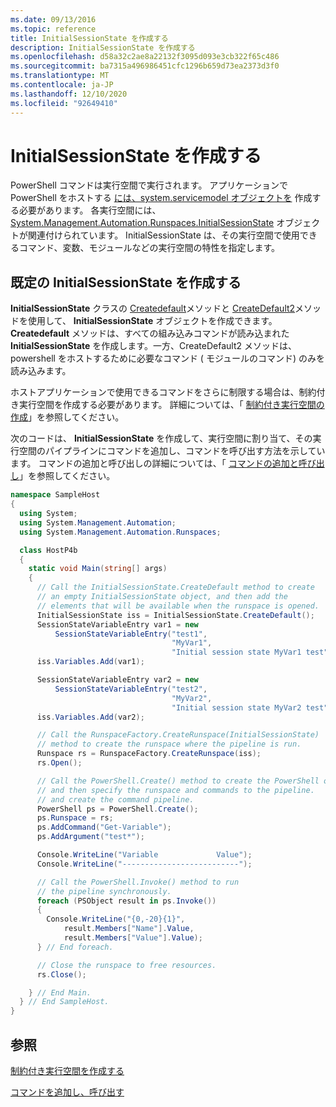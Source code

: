 ```yaml
---
ms.date: 09/13/2016
ms.topic: reference
title: InitialSessionState を作成する
description: InitialSessionState を作成する
ms.openlocfilehash: d58a32c2ae8a22132f3095d093e3cb322f65c486
ms.sourcegitcommit: ba7315a496986451cfc1296b659d73ea2373d3f0
ms.translationtype: MT
ms.contentlocale: ja-JP
ms.lasthandoff: 12/10/2020
ms.locfileid: "92649410"
---
```

# <a name="creating-an-initialsessionstate"></a>InitialSessionState を作成する

PowerShell コマンドは実行空間で実行されます。
アプリケーションで PowerShell をホストする [には、system.servicemodel オブジェクトを](/dotnet/api/System.Management.Automation.Runspaces.Runspace) 作成する必要があります。
各実行空間には、 [System.Management.Automation.Runspaces.InitialSessionState](/dotnet/api/System.Management.Automation.Runspaces.InitialSessionState) オブジェクトが関連付けられています。
InitialSessionState は、その実行空間で使用できるコマンド、変数、モジュールなどの実行空間の特性を指定します。

## <a name="create-a-default-initialsessionstate"></a>既定の InitialSessionState を作成する

**InitialSessionState** クラスの [Createdefault](/dotnet/api/System.Management.Automation.Runspaces.InitialSessionState.CreateDefault)メソッドと [CreateDefault2](/dotnet/api/System.Management.Automation.Runspaces.InitialSessionState.CreateDefault2)メソッドを使用して、 **InitialSessionState** オブジェクトを作成できます。
**Createdefault** メソッドは、すべての組み込みコマンドが読み込まれた **InitialSessionState** を作成します。一方、CreateDefault2 メソッドは、powershell をホストするために必要なコマンド ( モジュールのコマンド) のみを読み込みます。

ホストアプリケーションで使用できるコマンドをさらに制限する場合は、制約付き実行空間を作成する必要があります。
詳細については、「 [制約付き実行空間の作成](creating-a-constrained-runspace.md)」を参照してください。

次のコードは、 **InitialSessionState** を作成して、実行空間に割り当て、その実行空間のパイプラインにコマンドを追加し、コマンドを呼び出す方法を示しています。
コマンドの追加と呼び出しの詳細については、「 [コマンドの追加と呼び出し](adding-and-invoking-commands.md)」を参照してください。

```csharp
namespace SampleHost
{
  using System;
  using System.Management.Automation;
  using System.Management.Automation.Runspaces;

  class HostP4b
  {
    static void Main(string[] args)
    {
      // Call the InitialSessionState.CreateDefault method to create
      // an empty InitialSessionState object, and then add the
      // elements that will be available when the runspace is opened.
      InitialSessionState iss = InitialSessionState.CreateDefault();
      SessionStateVariableEntry var1 = new
          SessionStateVariableEntry("test1",
                                    "MyVar1",
                                    "Initial session state MyVar1 test");
      iss.Variables.Add(var1);

      SessionStateVariableEntry var2 = new
          SessionStateVariableEntry("test2",
                                    "MyVar2",
                                    "Initial session state MyVar2 test");
      iss.Variables.Add(var2);

      // Call the RunspaceFactory.CreateRunspace(InitialSessionState)
      // method to create the runspace where the pipeline is run.
      Runspace rs = RunspaceFactory.CreateRunspace(iss);
      rs.Open();

      // Call the PowerShell.Create() method to create the PowerShell object,
      // and then specify the runspace and commands to the pipeline.
      // and create the command pipeline.
      PowerShell ps = PowerShell.Create();
      ps.Runspace = rs;
      ps.AddCommand("Get-Variable");
      ps.AddArgument("test*");

      Console.WriteLine("Variable             Value");
      Console.WriteLine("--------------------------");

      // Call the PowerShell.Invoke() method to run
      // the pipeline synchronously.
      foreach (PSObject result in ps.Invoke())
      {
        Console.WriteLine("{0,-20}{1}",
            result.Members["Name"].Value,
            result.Members["Value"].Value);
      } // End foreach.

      // Close the runspace to free resources.
      rs.Close();

    } // End Main.
  } // End SampleHost.
}
```

## <a name="see-also"></a>参照

[制約付き実行空間を作成する](creating-a-constrained-runspace.md)

[コマンドを追加し、呼び出す](adding-and-invoking-commands.md)
